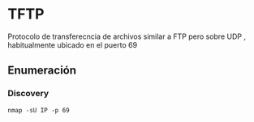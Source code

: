 # TFTP
Protocolo de transferecncia de archivos similar a FTP pero sobre UDP , habitualmente ubicado en el puerto 69

## Enumeración
### Discovery
```
nmap -sU IP -p 69
```
